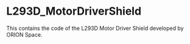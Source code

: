# L293D_MotorDriverShield
This contains the code of the L293D Motor Driver Shield developed by ORION Space.
